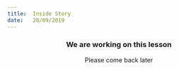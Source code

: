 ```yaml
---
title:  Inside Story
date:   20/09/2019
---
```


### <center>We are working on this lesson</center>
<center>Please come back later</center>